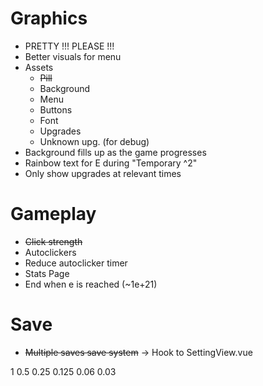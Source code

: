 # Graphics
- PRETTY !!! PLEASE !!!
- Better visuals for menu
- Assets
    - ~~Pill~~
    - Background
    - Menu
    - Buttons
    - Font
    - Upgrades
    - Unknown upg. (for debug)
- Background fills up as the game progresses
- Rainbow text for E during "Temporary ^2"
- Only show upgrades at relevant times

# Gameplay
- ~~Click strength~~
- Autoclickers
- Reduce autoclicker timer
- Stats Page
- End when e is reached (~1e+21)

# Save
- ~~Multiple saves save system~~ -> Hook to SettingView.vue

1
0.5
0.25
0.125
0.06
0.03